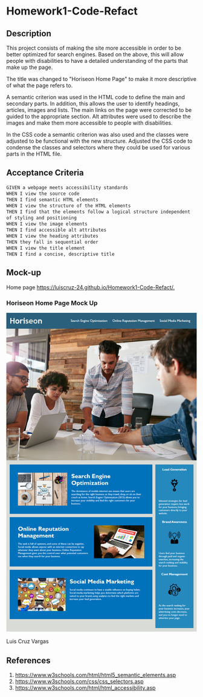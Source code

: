 # Homework1-Code-Refact

## Description

This project consists of making the site more accessible in order to be better optimized for search engines. Based on the above, this will allow people with disabilities to have a detailed understanding of the parts that make up the page.

The title was changed to "Horiseon Home Page" to make it more descriptive of what the page refers to. 

A semantic criterion was used in the HTML code to define the main and secondary parts. In addition, this allows the user to identify headings, articles, images and lists. The main links on the page were corrected to be guided to the appropriate section. Alt attributes were used to describe the images and make them more accessible to people with disabilities.

In the CSS code a semantic criterion was also used and the classes were adjusted to be functional with the new structure. Adjusted the CSS code to condense the classes and selectors where they could be used for various parts in the HTML file.

## Acceptance Criteria

```
GIVEN a webpage meets accessibility standards
WHEN I view the source code
THEN I find semantic HTML elements
WHEN I view the structure of the HTML elements
THEN I find that the elements follow a logical structure independent of styling and positioning
WHEN I view the image elements
THEN I find accessible alt attributes
WHEN I view the heading attributes
THEN they fall in sequential order
WHEN I view the title element
THEN I find a concise, descriptive title
```
## Mock-up

Home page <https://luiscruz-24.github.io/Homework1-Code-Refact/.>

### Horiseon Home Page Mock Up

![Horiseon Home Page](./assets/images/Home_Page.png)

Luis Cruz Vargas

## References

1. <https://www.w3schools.com/html/html5_semantic_elements.asp>
2. <https://www.w3schools.com/css/css_selectors.asp>
3. <https://www.w3schools.com/html/html_accessibility.asp>